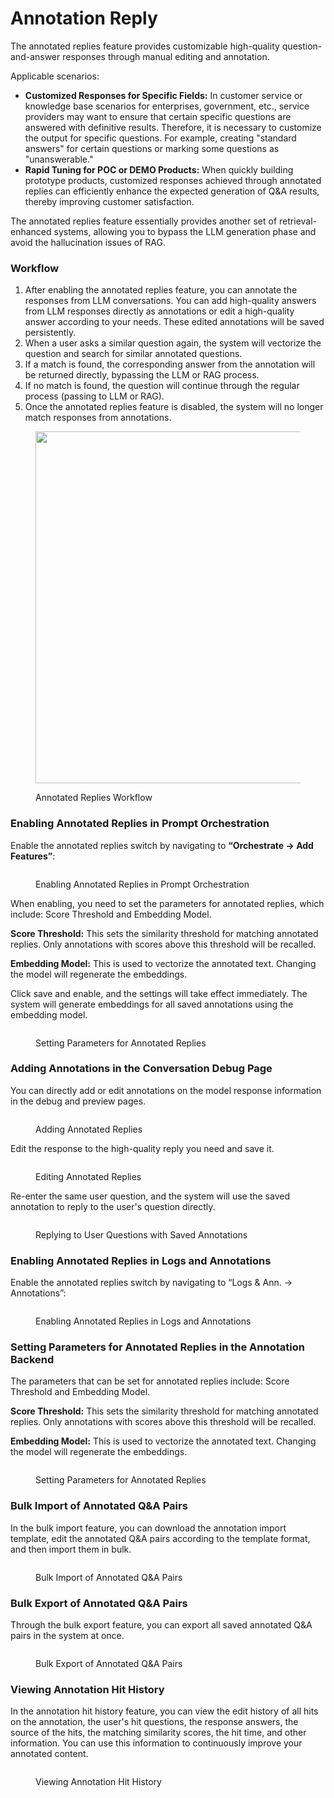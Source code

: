 # Annotation Reply

The annotated replies feature provides customizable high-quality question-and-answer responses through manual editing and annotation.

Applicable scenarios:

* **Customized Responses for Specific Fields:** In customer service or knowledge base scenarios for enterprises, government, etc., service providers may want to ensure that certain specific questions are answered with definitive results. Therefore, it is necessary to customize the output for specific questions. For example, creating "standard answers" for certain questions or marking some questions as "unanswerable."
* **Rapid Tuning for POC or DEMO Products:** When quickly building prototype products, customized responses achieved through annotated replies can efficiently enhance the expected generation of Q\&A results, thereby improving customer satisfaction.

The annotated replies feature essentially provides another set of retrieval-enhanced systems, allowing you to bypass the LLM generation phase and avoid the hallucination issues of RAG.

### Workflow

1. After enabling the annotated replies feature, you can annotate the responses from LLM conversations. You can add high-quality answers from LLM responses directly as annotations or edit a high-quality answer according to your needs. These edited annotations will be saved persistently.
2. When a user asks a similar question again, the system will vectorize the question and search for similar annotated questions.
3. If a match is found, the corresponding answer from the annotation will be returned directly, bypassing the LLM or RAG process.
4. If no match is found, the question will continue through the regular process (passing to LLM or RAG).
5. Once the annotated replies feature is disabled, the system will no longer match responses from annotations.

<figure><img src="../../.gitbook/assets/image (130).png" alt="" width="563"><figcaption><p>Annotated Replies Workflow</p></figcaption></figure>

### Enabling Annotated Replies in Prompt Orchestration

Enable the annotated replies switch by navigating to **“Orchestrate -> Add Features”**:

<figure><img src="../../.gitbook/assets/annotated-replies.png" alt=""><figcaption><p>Enabling Annotated Replies in Prompt Orchestration</p></figcaption></figure>

When enabling, you need to set the parameters for annotated replies, which include: Score Threshold and Embedding Model.

**Score Threshold:** This sets the similarity threshold for matching annotated replies. Only annotations with scores above this threshold will be recalled.

**Embedding Model:** This is used to vectorize the annotated text. Changing the model will regenerate the embeddings.

Click save and enable, and the settings will take effect immediately. The system will generate embeddings for all saved annotations using the embedding model.

<figure><img src="../../.gitbook/assets/setting-parameters-for-annotated-replies.png" alt=""><figcaption><p>Setting Parameters for Annotated Replies</p></figcaption></figure>

### Adding Annotations in the Conversation Debug Page

You can directly add or edit annotations on the model response information in the debug and preview pages.

<figure><img src="../../.gitbook/assets/add-annotation-reply.png" alt=""><figcaption><p>Adding Annotated Replies</p></figcaption></figure>

Edit the response to the high-quality reply you need and save it.

<figure><img src="../../.gitbook/assets/editing-annotated-replies.png" alt=""><figcaption><p>Editing Annotated Replies</p></figcaption></figure>

Re-enter the same user question, and the system will use the saved annotation to reply to the user's question directly.

<figure><img src="../../.gitbook/assets/annotaiton-reply.png" alt=""><figcaption><p>Replying to User Questions with Saved Annotations</p></figcaption></figure>

### Enabling Annotated Replies in Logs and Annotations

Enable the annotated replies switch by navigating to “Logs & Ann. -> Annotations”:

<figure><img src="../../.gitbook/assets/logs-annotation-switch.png" alt=""><figcaption><p>Enabling Annotated Replies in Logs and Annotations</p></figcaption></figure>

### Setting Parameters for Annotated Replies in the Annotation Backend

The parameters that can be set for annotated replies include: Score Threshold and Embedding Model.

**Score Threshold:** This sets the similarity threshold for matching annotated replies. Only annotations with scores above this threshold will be recalled.

**Embedding Model:** This is used to vectorize the annotated text. Changing the model will regenerate the embeddings.

<figure><img src="../../.gitbook/assets/annotated-replies-initial.png" alt=""><figcaption><p>Setting Parameters for Annotated Replies</p></figcaption></figure>

### Bulk Import of Annotated Q\&A Pairs

In the bulk import feature, you can download the annotation import template, edit the annotated Q\&A pairs according to the template format, and then import them in bulk.

<figure><img src="../../.gitbook/assets/bulk-import-annotated.png" alt=""><figcaption><p>Bulk Import of Annotated Q&#x26;A Pairs</p></figcaption></figure>

### Bulk Export of Annotated Q\&A Pairs

Through the bulk export feature, you can export all saved annotated Q\&A pairs in the system at once.

<figure><img src="../../.gitbook/assets/bulk-export-annotations.png" alt=""><figcaption><p>Bulk Export of Annotated Q&#x26;A Pairs</p></figcaption></figure>

### Viewing Annotation Hit History

In the annotation hit history feature, you can view the edit history of all hits on the annotation, the user's hit questions, the response answers, the source of the hits, the matching similarity scores, the hit time, and other information. You can use this information to continuously improve your annotated content.

<figure><img src="../../.gitbook/assets/view-annotation-hit-history.png" alt=""><figcaption><p>Viewing Annotation Hit History</p></figcaption></figure>
